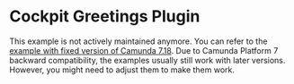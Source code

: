 Cockpit Greetings Plugin
========================

This example is not actively maintained anymore. You can refer to the [example with fixed version of Camunda 7.18](https://github.com/camunda/camunda-bpm-examples/blob/7.18/cockpit/cockpit-greetings-plugin).
Due to Camunda Platform 7 backward compatibility, the examples usually still work with later versions. However, you
might need to adjust them to make them work.